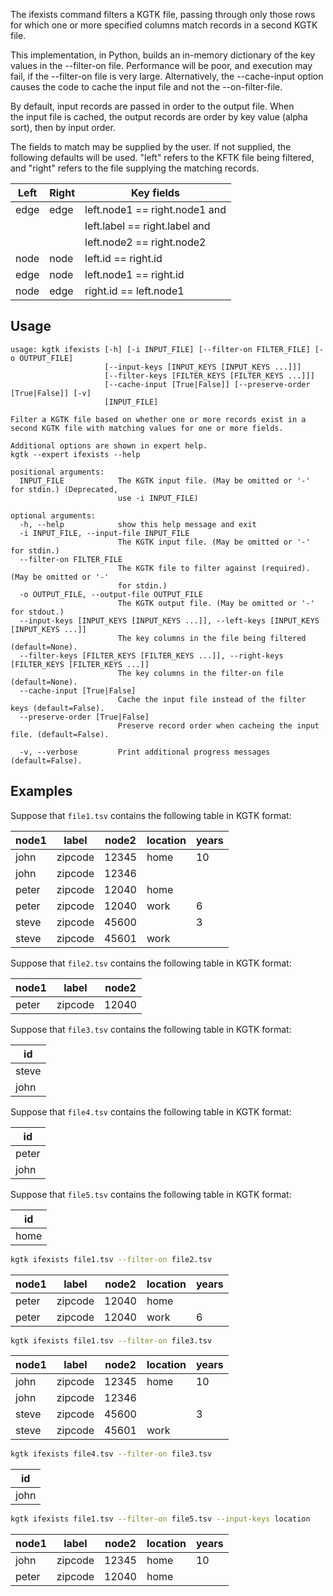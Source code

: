 The ifexists command filters a KGTK file, passing through only those rows for
which one or more specified columns match records in a second KGTK file.

This implementation, in Python, builds an in-memory dictionary of the key
values in the --filter-on file.  Performance will be poor, and execution may
fail, if the --filter-on file is very large.  Alternatively, the --cache-input
option causes the code to cache the input file and not the --on-filter-file.

By default, input records are passed in order to the output file.  When                                                                                        
the input file is cached, the output records are order by key value (alpha                                                                                           
sort), then by input order.

The fields to match may be supplied by the user.  If not supplied, the
following defaults will be used.  "left" refers to the KFTK file being
filtered, and "right" refers to the file supplying the matching records.

| Left    | Right   | Key fields |
| ------- | ------- | ---------- |
| edge    | edge    | left.node1 == right.node1 and |
|         |         | left.label == right.label and |
|         |         | left.node2 == right.node2 |
| node    | node    | left.id    == right.id |
| edge    | node    | left.node1 == right.id |
| node    | edge    | right.id   == left.node1 |

## Usage

```
usage: kgtk ifexists [-h] [-i INPUT_FILE] [--filter-on FILTER_FILE] [-o OUTPUT_FILE]
                     [--input-keys [INPUT_KEYS [INPUT_KEYS ...]]]
                     [--filter-keys [FILTER_KEYS [FILTER_KEYS ...]]]
                     [--cache-input [True|False]] [--preserve-order [True|False]] [-v]
                     [INPUT_FILE]

Filter a KGTK file based on whether one or more records exist in a second KGTK file with matching values for one or more fields.

Additional options are shown in expert help.
kgtk --expert ifexists --help

positional arguments:
  INPUT_FILE            The KGTK input file. (May be omitted or '-' for stdin.) (Deprecated,
                        use -i INPUT_FILE)

optional arguments:
  -h, --help            show this help message and exit
  -i INPUT_FILE, --input-file INPUT_FILE
                        The KGTK input file. (May be omitted or '-' for stdin.)
  --filter-on FILTER_FILE
                        The KGTK file to filter against (required). (May be omitted or '-'
                        for stdin.)
  -o OUTPUT_FILE, --output-file OUTPUT_FILE
                        The KGTK output file. (May be omitted or '-' for stdout.)
  --input-keys [INPUT_KEYS [INPUT_KEYS ...]], --left-keys [INPUT_KEYS [INPUT_KEYS ...]]
                        The key columns in the file being filtered (default=None).
  --filter-keys [FILTER_KEYS [FILTER_KEYS ...]], --right-keys [FILTER_KEYS [FILTER_KEYS ...]]
                        The key columns in the filter-on file (default=None).
  --cache-input [True|False]
                        Cache the input file instead of the filter keys (default=False).
  --preserve-order [True|False]
                        Preserve record order when cacheing the input file. (default=False).

  -v, --verbose         Print additional progress messages (default=False).
```

## Examples

Suppose that `file1.tsv` contains the following table in KGTK format:

| node1 | label   | node2 | location | years |
| ----- | ------- | ----- | -------- | ----- |
| john  | zipcode | 12345 | home     | 10    |
| john  | zipcode | 12346 |          |       |
| peter | zipcode | 12040 | home     |       |
| peter | zipcode | 12040 | work     | 6     |
| steve | zipcode | 45600 |          | 3     |
| steve | zipcode | 45601 | work     |       |

Suppose that `file2.tsv` contains the following table in KGTK format:

| node1 | label   | node2 |
| ----- | ------- | ----- |
| peter | zipcode | 12040 |

Suppose that `file3.tsv` contains the following table in KGTK format:

| id    |
| ----- |
| steve |
| john  |

Suppose that `file4.tsv` contains the following table in KGTK format:

| id    |
| ----- |
| peter |
| john  |

Suppose that `file5.tsv` contains the following table in KGTK format:

| id   |
| ---- |
| home |

```bash
kgtk ifexists file1.tsv --filter-on file2.tsv

```

| node1 | label   | node2 | location | years |
| ----- | ------- | ----- | -------- | ----- |
| peter | zipcode | 12040 | home     |       |
| peter | zipcode | 12040 | work     | 6     |

```bash
kgtk ifexists file1.tsv --filter-on file3.tsv

```
| node1 | label   | node2 | location | years |
| ----- | ------- | ----- | -------- | ----- |
| john  | zipcode | 12345 | home     | 10    |
| john  | zipcode | 12346 |          |       |
| steve | zipcode | 45600 |          | 3     |
| steve | zipcode | 45601 | work     |       |

```bash
kgtk ifexists file4.tsv --filter-on file3.tsv

```
| id    |
| ----- |
| john  |

```bash
kgtk ifexists file1.tsv --filter-on file5.tsv --input-keys location

```
| node1 | label   | node2 | location | years |
| ----- | ------- | ----- | -------- | ----- |
| john  | zipcode | 12345 | home     | 10    |
| peter | zipcode | 12040 | home     |       |

